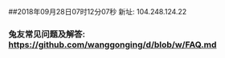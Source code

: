 ##2018年09月28日07时12分07秒 新址: 104.248.124.22
### 兔友常见问题及解答: https://github.com/wanggonging/d/blob/w/FAQ.md
